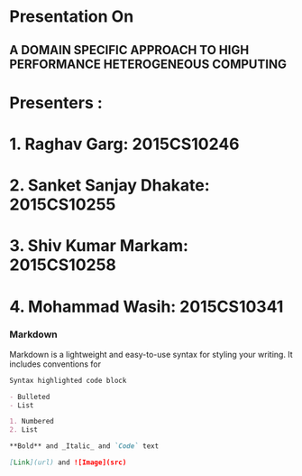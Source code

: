 # Presentation On
## A DOMAIN SPECIFIC APPROACH TO HIGH PERFORMANCE HETEROGENEOUS COMPUTING
# Presenters :
# 1. Raghav Garg: 2015CS10246
# 2. Sanket Sanjay Dhakate: 2015CS10255
# 3. Shiv Kumar Markam: 2015CS10258
# 4. Mohammad Wasih: 2015CS10341


### Markdown

Markdown is a lightweight and easy-to-use syntax for styling your writing. It includes conventions for

```markdown
Syntax highlighted code block

- Bulleted
- List

1. Numbered
2. List

**Bold** and _Italic_ and `Code` text

[Link](url) and ![Image](src)
```
